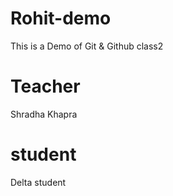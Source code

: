 # Rohit-demo
This is a Demo of Git &amp; Github class2

# Teacher
Shradha Khapra

# student
Delta student